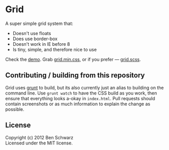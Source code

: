 # Grid

A super simple grid system that: 

* Doesn't use floats
* Does use border-box
* Doesn't work in IE before 8
* Is tiny, simple, and therefore nice to use

Check the [demo](http://benschwarz.github.com/grid/index.html). Grab [grid.min.css](https://raw.github.com/benschwarz/grid/master/grid.min.css), or if you prefer — [grid.scss](https://raw.github.com/benschwarz/grid/master/grid.scss).

## Contributing / building from this repository

Grid uses [grunt](https://github.com/cowboy/grunt) to build, but its also currently just an alias to building on the command line. Use `grunt watch` to have the CSS build as you work, then ensure that everything looks a-okay in `index.html`. Pull requests should contain screenshots or as much information to explain the change as possible. 

## License
Copyright (c) 2012 Ben Schwarz  
Licensed under the MIT license.